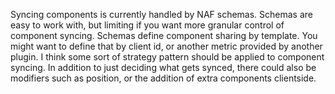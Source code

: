 Syncing components is currently handled by NAF schemas. Schemas are easy to work with, but limiting if you want more granular control of component syncing. Schemas define component sharing by template. You might want to define that by client id, or another metric provided by another plugin. I think some sort of strategy pattern should be applied to component syncing. In addition to just deciding what gets synced, there could also be modifiers such as position, or the addition of extra components clientside.